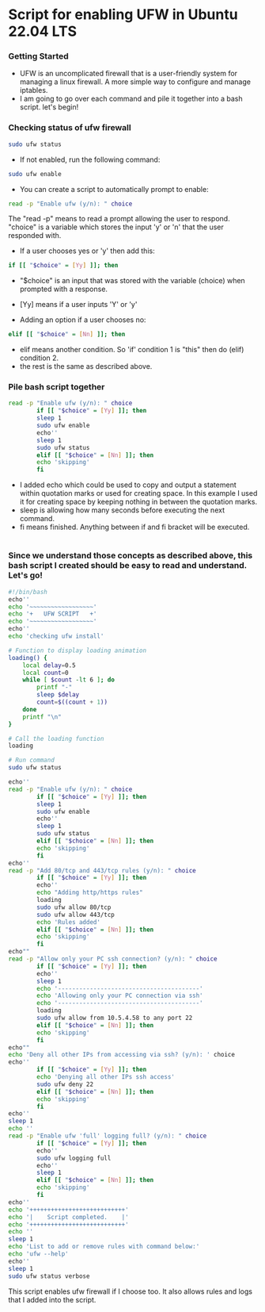 # Script for enabling UFW in Ubuntu 22.04 LTS

### Getting Started
- UFW is an uncomplicated firewall that is a user-friendly system for managing a linux firewall. A more simple way to configure and manage iptables. 
- I am going to go over each command and pile it together into a bash script. let's begin!

### Checking status of ufw firewall

```bash
sudo ufw status
```

- If not enabled, run the following command:
```bash
sudo ufw enable
```
- You can create a script to automatically prompt to enable:
```bash
read -p "Enable ufw (y/n): " choice
```
The "read -p" means to read a prompt allowing the user to respond.
"choice" is a variable which stores the input 'y' or 'n' that the user responded with.

- If a user chooses yes or 'y' then add this:
```bash
if [[ "$choice" = [Yy] ]]; then
```
- "$choice" is an input that was stored with the variable (choice) when prompted with a response.
- [Yy] means if a user inputs 'Y' or 'y'

- Adding an option if a user chooses no:
```bash
elif [[ "$choice" = [Nn] ]]; then
```

- elif means another condition. So 'if' condition 1 is "this" then do (elif) condition 2.
- the rest is the same as described above.

### Pile bash script together
```bash
read -p "Enable ufw (y/n): " choice
        if [[ "$choice" = [Yy] ]]; then
        sleep 1
        sudo ufw enable
        echo''
        sleep 1
        sudo ufw status
        elif [[ "$choice" = [Nn] ]]; then
        echo 'skipping'
        fi
```
- I added echo which could be used to copy and output a statement within quotation marks or used for creating space. In this example I used it for creating space by keeping nothing in between the quotation marks.
- sleep is allowing how many seconds before executing the next command.
- fi means finished. Anything between if and fi bracket will be executed.
#

### Since we  understand those concepts as described above, this bash script I created should be easy to read and understand. Let's go!

```bash
#!/bin/bash
echo''
echo '~~~~~~~~~~~~~~~~~~'
echo '+   UFW SCRIPT   +'
echo '~~~~~~~~~~~~~~~~~~'
echo''
echo 'checking ufw install'

# Function to display loading animation
loading() {
    local delay=0.5
    local count=0
    while [ $count -lt 6 ]; do
        printf "-"
        sleep $delay
        count=$((count + 1))
    done
    printf "\n"
}

# Call the loading function
loading

# Run command
sudo ufw status

echo''
read -p "Enable ufw (y/n): " choice
        if [[ "$choice" = [Yy] ]]; then
        sleep 1
        sudo ufw enable
        echo''
        sleep 1
        sudo ufw status
        elif [[ "$choice" = [Nn] ]]; then
        echo 'skipping'
        fi
echo''
read -p "Add 80/tcp and 443/tcp rules (y/n): " choice
        if [[ "$choice" = [Yy] ]]; then
        echo''
        echo "Adding http/https rules"
        loading
        sudo ufw allow 80/tcp
        sudo ufw allow 443/tcp
        echo 'Rules added'
        elif [[ "$choice" = [Nn] ]]; then
        echo 'skipping'
        fi
echo""
read -p "Allow only your PC ssh connection? (y/n): " choice
        if [[ "$choice" = [Yy] ]]; then
        echo''
        sleep 1
        echo '----------------------------------------'
        echo 'Allowing only your PC connection via ssh'
        echo '----------------------------------------'
        loading
        sudo ufw allow from 10.5.4.58 to any port 22
        elif [[ "$choice" = [Nn] ]]; then
        echo 'skipping'
        fi
echo""
echo 'Deny all other IPs from accessing via ssh? (y/n): ' choice
echo''
        if [[ "$choice" = [Yy] ]]; then
        echo 'Denying all other IPs ssh access'
        sudo ufw deny 22
        elif [[ "$choice" = [Nn] ]]; then
        echo 'skipping'
        fi
echo''
sleep 1
echo ''
read -p "Enable ufw 'full' logging full? (y/n): " choice
        if [[ "$choice" = [Yy] ]]; then
        echo''
        sudo ufw logging full
        echo''
        sleep 1
        elif [[ "$choice" = [Nn] ]]; then
        echo 'skipping'
        fi
echo''
echo '+++++++++++++++++++++++++++'
echo '|    Script completed.    |'
echo '+++++++++++++++++++++++++++'
echo ''
sleep 1
echo 'List to add or remove rules with command below:'
echo 'ufw --help'
echo''
sleep 1
sudo ufw status verbose
```

This script enables ufw firewall if I choose too. It also allows rules and logs that I added into the script.
